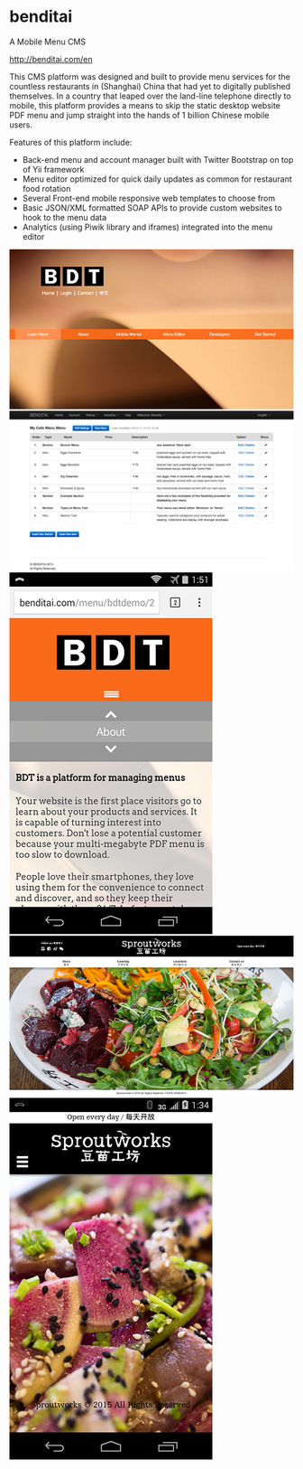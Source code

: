 # benditai
A Mobile Menu CMS

http://benditai.com/en

This CMS platform was designed and built to provide menu services for the countless restaurants in (Shanghai) China that had yet to digitally published themselves.  In a country that leaped over the land-line telephone directly to mobile, this platform provides a means to skip the static desktop website PDF menu and jump straight into the hands of 1 billion Chinese mobile users.

Features of this platform include:
* Back-end menu and account manager built with Twitter Bootstrap on top of Yii framework
* Menu editor optimized for quick daily updates as common for restaurant food rotation
* Several Front-end mobile responsive web templates to choose from
* Basic JSON/XML formatted SOAP APIs to provide custom websites to hook to the menu data
* Analytics (using Piwik library and iframes) integrated into the menu editor

![main](/screenshots/main.png)
![editor](/screenshots/editor.png)
![mobile](/screenshots/mobile.png)
![responsive web view](/screenshots/sproutworks_web.png)
![responsive mobile view](/screenshots/sproutworks_mobile.png)
